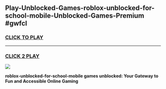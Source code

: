 
## Play-Unblocked-Games-roblox-unblocked-for-school-mobile-Unblocked-Games-Premium #gwfcl
<h3>
<a href="https://premium.freeplayer.one?title=roblox-unblocked-for-school-mobile&ref=12M">CLICK TO PLAY</a></h3>
<hr>

<h3>
<a href="https://premium.freeplayer.one?title=roblox-unblocked-for-school-mobile&ref=12M">CLICK 2 PLAY</a>
  
</h3>

<a href="https://premium.freeplayer.one?title=roblox-unblocked-for-school-mobile&ref=12M"><img src="https://clearcache.store/games.png"></a>


**roblox-unblocked-for-school-mobile games unblocked: Your Gateway to Fun and Accessible Online Gaming**
